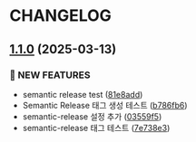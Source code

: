 # CHANGELOG

## [1.1.0](https://github.com/100-hours-a-week/8-team-kar98-luckeat-fe/compare/v1.0.0...v1.1.0) (2025-03-13)

### 🚀 NEW FEATURES

* semantic release test ([81e8add](https://github.com/100-hours-a-week/8-team-kar98-luckeat-fe/commit/81e8add501df736c87a5dd6d4395d86f648e9f79))
* Semantic Release 태그 생성 테스트 ([b786fb6](https://github.com/100-hours-a-week/8-team-kar98-luckeat-fe/commit/b786fb68297a9dc44f90644966a2de5a682d6674))
* semantic-release 설정 추가 ([03559f5](https://github.com/100-hours-a-week/8-team-kar98-luckeat-fe/commit/03559f5e212fd0d0f37d95de6b7c62679e6b33bb))
* semantic-release 태그 테스트 ([7e738e3](https://github.com/100-hours-a-week/8-team-kar98-luckeat-fe/commit/7e738e337c14ef0c1d9f65440ca6540c548cc5bb))
